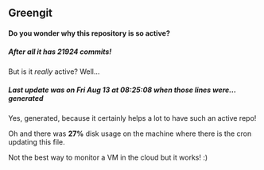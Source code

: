 ## Greengit

#### Do you wonder why this repository is so active?

##### After all it has 21924 commits!

But is it *really* active? Well...

##### Last update was on Fri Aug 13 at 08:25:08 when those lines were... generated

Yes, generated, because it certainly helps a lot to have such an active repo!

Oh and there was **27%** disk usage on the machine
where there is the cron updating this file.

Not the best way to monitor a VM in the cloud but it works! :)
